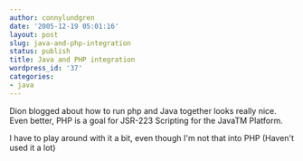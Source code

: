 ```yaml
---
author: connylundgren
date: '2005-12-19 05:01:16'
layout: post
slug: java-and-php-integration
status: publish
title: Java and PHP integration
wordpress_id: '37'
categories:
- java
---
```


Dion blogged  about how to run php and Java together looks really nice. Even
better, PHP is a goal for JSR-223 Scripting for the JavaTM Platform.

I have to play around with it a bit, even though I'm not that into PHP
(Haven't used it a lot)

